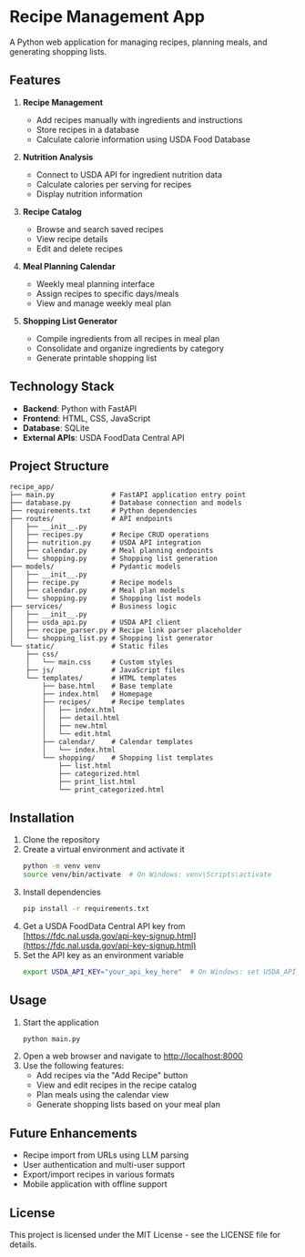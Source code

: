 # Recipe Management App

A Python web application for managing recipes, planning meals, and generating shopping lists.

## Features

1. **Recipe Management**
   - Add recipes manually with ingredients and instructions
   - Store recipes in a database
   - Calculate calorie information using USDA Food Database

2. **Nutrition Analysis**
   - Connect to USDA API for ingredient nutrition data
   - Calculate calories per serving for recipes
   - Display nutrition information

3. **Recipe Catalog**
   - Browse and search saved recipes
   - View recipe details
   - Edit and delete recipes

4. **Meal Planning Calendar**
   - Weekly meal planning interface
   - Assign recipes to specific days/meals
   - View and manage weekly meal plan

5. **Shopping List Generator**
   - Compile ingredients from all recipes in meal plan
   - Consolidate and organize ingredients by category
   - Generate printable shopping list

## Technology Stack

- **Backend**: Python with FastAPI
- **Frontend**: HTML, CSS, JavaScript
- **Database**: SQLite
- **External APIs**: USDA FoodData Central API

## Project Structure

```
recipe_app/
├── main.py              # FastAPI application entry point
├── database.py          # Database connection and models
├── requirements.txt     # Python dependencies
├── routes/              # API endpoints
│   ├── __init__.py
│   ├── recipes.py       # Recipe CRUD operations
│   ├── nutrition.py     # USDA API integration
│   ├── calendar.py      # Meal planning endpoints
│   └── shopping.py      # Shopping list generation
├── models/              # Pydantic models
│   ├── __init__.py
│   ├── recipe.py        # Recipe models
│   ├── calendar.py      # Meal plan models
│   └── shopping.py      # Shopping list models
├── services/            # Business logic
│   ├── __init__.py
│   ├── usda_api.py      # USDA API client
│   ├── recipe_parser.py # Recipe link parser placeholder
│   └── shopping_list.py # Shopping list generator
└── static/              # Static files
    ├── css/
    │   └── main.css     # Custom styles
    ├── js/              # JavaScript files
    └── templates/       # HTML templates
        ├── base.html    # Base template
        ├── index.html   # Homepage
        ├── recipes/     # Recipe templates
        │   ├── index.html
        │   ├── detail.html
        │   ├── new.html
        │   └── edit.html
        ├── calendar/    # Calendar templates
        │   └── index.html
        └── shopping/    # Shopping list templates
            ├── list.html
            ├── categorized.html
            ├── print_list.html
            └── print_categorized.html
```

## Installation

1. Clone the repository
2. Create a virtual environment and activate it
   ```bash
   python -m venv venv
   source venv/bin/activate  # On Windows: venv\Scripts\activate
   ```
3. Install dependencies
   ```bash
   pip install -r requirements.txt
   ```
4. Get a USDA FoodData Central API key from [https://fdc.nal.usda.gov/api-key-signup.html](https://fdc.nal.usda.gov/api-key-signup.html)
5. Set the API key as an environment variable
   ```bash
   export USDA_API_KEY="your_api_key_here"  # On Windows: set USDA_API_KEY=your_api_key_here
   ```

## Usage

1. Start the application
   ```bash
   python main.py
   ```
2. Open a web browser and navigate to [http://localhost:8000](http://localhost:8000)
3. Use the following features:
   - Add recipes via the "Add Recipe" button
   - View and edit recipes in the recipe catalog
   - Plan meals using the calendar view
   - Generate shopping lists based on your meal plan

## Future Enhancements

- Recipe import from URLs using LLM parsing
- User authentication and multi-user support
- Export/import recipes in various formats
- Mobile application with offline support

## License

This project is licensed under the MIT License - see the LICENSE file for details.